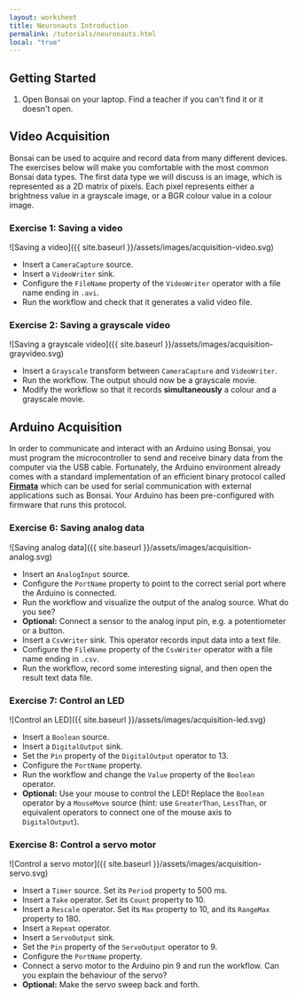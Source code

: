 ```yaml
---
layout: worksheet
title: Neuronauts Introduction
permalink: /tutorials/neuronauts.html
local: "true"
---
```


Getting Started
---------------

1. Open Bonsai on your laptop. Find a teacher if you can't find it or it doesn't open.
   
Video Acquisition
-----------------

Bonsai can be used to acquire and record data from many different devices. The exercises below will make you comfortable with the most common Bonsai data types. The first data type we will discuss is an image, which is represented as a 2D matrix of pixels. Each pixel represents either a brightness value in a grayscale image, or a BGR colour value in a colour image.

### **Exercise 1:** Saving a video

![Saving a video]({{ site.baseurl }}/assets/images/acquisition-video.svg)

* Insert a `CameraCapture` source.
* Insert a `VideoWriter` sink.
* Configure the `FileName` property of the `VideoWriter` operator with a file name ending in `.avi`.
* Run the workflow and check that it generates a valid video file.

### **Exercise 2:** Saving a grayscale video

![Saving a grayscale video]({{ site.baseurl }}/assets/images/acquisition-grayvideo.svg)

* Insert a `Grayscale` transform between `CameraCapture` and `VideoWriter`.
* Run the workflow. The output should now be a grayscale movie.
* Modify the workflow so that it records **simultaneously** a colour and a grayscale movie.

Arduino Acquisition
-------------------

In order to communicate and interact with an Arduino using Bonsai, you must program the microcontroller to send and receive binary data from the computer via the USB cable. Fortunately, the Arduino environment already comes with a standard implementation of an efficient binary protocol called **[Firmata](https://github.com/firmata/arduino)** which can be used for serial communication with external applications such as Bonsai. Your Arduino has been pre-configured with firmware that runs this protocol.

### **Exercise 6:** Saving analog data

![Saving analog data]({{ site.baseurl }}/assets/images/acquisition-analog.svg)

* Insert an `AnalogInput` source.
* Configure the `PortName` property to point to the correct serial port where the Arduino is connected.
* Run the workflow and visualize the output of the analog source. What do you see?
* **Optional:** Connect a sensor to the analog input pin, e.g. a potentiometer or a button.
* Insert a `CsvWriter` sink. This operator records input data into a text file.
* Configure the `FileName` property of the `CsvWriter` operator with a file name ending in `.csv`.
* Run the workflow, record some interesting signal, and then open the result text data file.

### **Exercise 7:** Control an LED

![Control an LED]({{ site.baseurl }}/assets/images/acquisition-led.svg)

* Insert a `Boolean` source.
* Insert a `DigitalOutput` sink.
* Set the `Pin` property of the `DigitalOutput` operator to 13.
* Configure the `PortName` property.
* Run the workflow and change the `Value` property of the `Boolean` operator.
* **Optional:** Use your mouse to control the LED! Replace the `Boolean` operator by a `MouseMove` source (hint: use `GreaterThan`, `LessThan`, or equivalent operators to connect one of the mouse axis to `DigitalOutput`).

### **Exercise 8:** Control a servo motor

![Control a servo motor]({{ site.baseurl }}/assets/images/acquisition-servo.svg)

* Insert a `Timer` source. Set its `Period` property to 500 ms.
* Insert a `Take` operator. Set its `Count` property to 10.
* Insert a `Rescale` operator. Set its `Max` property to 10, and its `RangeMax` property to 180.
* Insert a `Repeat` operator.
* Insert a `ServoOutput` sink.
* Set the `Pin` property of the `ServoOutput` operator to 9.
* Configure the `PortName` property.
* Connect a servo motor to the Arduino pin 9 and run the workflow. Can you explain the behaviour of the servo?
* **Optional:** Make the servo sweep back and forth.